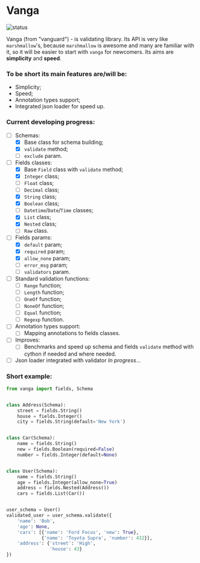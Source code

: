 # Vanga

![status](https://img.shields.io/badge/status-developing-red.svg)

Vanga (from "vanguard") - is validating library. 
Its API is very like ```marshmallow```'s, 
because ```marshmallow``` is awesome and many are familiar with it, 
so it will be easier to start with ```vanga``` for newcomers. 
Its aims are __simplicity__ and __speed__.

### To be short its main features are/will be:
- Simplicity;
- Speed;
- Annotation types support;
- Integrated json loader for speed up.

### Current developing progress:
- [ ] Schemas:
  - [x] Base class for schema building;
  - [x] ```validate``` method;
  - [ ] ```exclude``` param.
- [ ] Fields classes:
  - [x] Base ```Field``` class with ```validate``` method;
  - [x] ```Integer``` class;
  - [ ] ```Float``` class;
  - [ ] ```Decimal``` class;
  - [x] ```String``` class;
  - [x] ```Boolean``` class;
  - [ ] ```Datetime```/```Date```/```Time``` classes;
  - [x] ```List``` class;
  - [x] ```Nested``` class;
  - [ ] ```Raw``` class.
- [ ] Fields params:
  - [x] ```default``` param;
  - [x] ```required``` param;
  - [x] ```allow_none``` param;
  - [ ] ```error_msg``` param;
  - [ ] ```validators``` param.
- [ ] Standard validation functions:
  - [ ] ```Range``` function;
  - [ ] ```Length``` function;
  - [ ] ```OneOf``` function;
  - [ ] ```NoneOf``` function;
  - [ ] ```Equal``` function;
  - [ ] ```Regexp``` function.
- [ ] Annotation types support:
  - [ ] Mapping annotations to fields classes.
- [ ] Improves:
  - [ ] Benchmarks and speed up schema and fields ```validate``` 
method with cython if needed and where needed.
- [ ] Json loader integrated with validator
  _In progress_...

### Short example:
```python
from vanga import fields, Schema


class Address(Schema):
    street = fields.String()
    house = fields.Integer()
    city = fields.String(default='New York')


class Car(Schema):
    name = fields.String()
    new = fields.Boolean(required=False)
    number = fields.Integer(default=None)


class User(Schema):
    name = fields.String()
    age = fields.Integer(allow_none=True)
    address = fields.Nested(Address())
    cars = fields.List(Car())


user_schema = User()
validated_user = user_schema.validate({
    'name': 'Bob',
    'age': None,
    'cars': [{'name': 'Ford Focus', 'new': True},
             {'name': 'Toyota Supra', 'number': 432}],
    'address': {'street': 'High',
                'house': 43}
})
```
